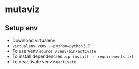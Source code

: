 # mutaviz

## Setup env
- Download virtualenv
- `virtualenv venv --python=python3.7`
- To use venv `source /venv/bin/activate`
- To install dependencies `pip install -r requirements.txt`
- To deactivate venv `deactivate`
